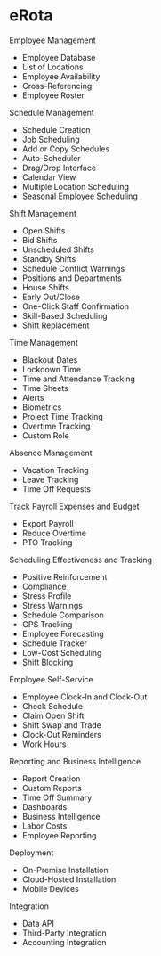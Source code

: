 # eRota

Employee Management
- Employee Database
- List of Locations
- Employee Availability
- Cross-Referencing
- Employee Roster

Schedule Management
- Schedule Creation
- Job Scheduling
- Add or Copy Schedules
- Auto-Scheduler
- Drag/Drop Interface
- Calendar View
- Multiple Location Scheduling
- Seasonal Employee Scheduling

Shift Management
- Open Shifts
- Bid Shifts
- Unscheduled Shifts
- Standby Shifts
- Schedule Conflict Warnings
- Positions and Departments
- House Shifts
- Early Out/Close
- One-Click Staff Confirmation
- Skill-Based Scheduling
- Shift Replacement

Time Management
- Blackout Dates
- Lockdown Time
- Time and Attendance Tracking
- Time Sheets
- Alerts
- Biometrics
- Project Time Tracking
- Overtime Tracking
- Custom Role

Absence Management
- Vacation Tracking
- Leave Tracking
- Time Off Requests

Track Payroll Expenses and Budget
- Export Payroll
- Reduce Overtime
- PTO Tracking

Scheduling Effectiveness and Tracking
- Positive Reinforcement
- Compliance
- Stress Profile
- Stress Warnings
- Schedule Comparison
- GPS Tracking
- Employee Forecasting
- Schedule Tracker
- Low-Cost Scheduling
- Shift Blocking

Employee Self-Service
- Employee Clock-In and Clock-Out
- Check Schedule
- Claim Open Shift
- Shift Swap and Trade
- Clock-Out Reminders
- Work Hours

Reporting and Business Intelligence
- Report Creation
- Custom Reports
- Time Off Summary
- Dashboards
- Business Intelligence
- Labor Costs
- Employee Reporting

Deployment
- On-Premise Installation
- Cloud-Hosted Installation
- Mobile Devices

Integration
- Data API
- Third-Party Integration
- Accounting Integration
